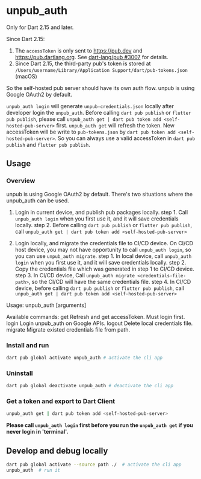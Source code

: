 # unpub_auth

Only for Dart 2.15 and later.

Since Dart 2.15:

1. The `accessToken` is only sent to https://pub.dev and https://pub.dartlang.org. See [dart-lang/pub #3007](https://github.com/dart-lang/pub/pull/3007) for details.
2. Since Dart 2.15, the third-party pub's token is stored at `/Users/username/Library/Application Support/dart/pub-tokens.json` (macOS)

So the self-hosted pub server should have its own auth flow. unpub is using Google OAuth2 by default.

`unpub_auth login` will generate `unpub-credentials.json` locally after developer login the `unpub_auth`.
Before calling `dart pub publish` or `flutter pub publish`, please call `unpub_auth get | dart pub token add <self-hosted-pub-server>` first.
`unpub_auth get` will refresh the token. New accessToken will be write to `pub-tokens.json` by `dart pub token add <self-hosted-pub-server>`.
So you can always use a valid accessToken in `dart pub publish` and `flutter pub publish`.

## Usage

### Overview

unpub is using Google OAuth2 by default. There's two situations where the unpub_auth can be used.

1. Login in current device, and publish pub packages locally.
  step 1. Call `unpub_auth login` when you first use it, and it will save credentials locally.
  step 2. Before calling `dart pub publish` or `flutter pub publish`, call `unpub_auth get | dart pub token add <self-hosted-pub-server>`

2. Login locally, and migrate the credentials file to CI/CD device.
   On CI/CD host device, you may not have opportunity to call `unpub_auth login`, so you can use `unpub_auth migrate`.
  step 1. In local device, call `unpub_auth login` when you first use it, and it will save credentials locally.
  step 2. Copy the credentials file which was generated in step 1 to CI/CD device.
  step 3. In CI/CD device, Call `unpub_auth migrate <credentials-file-path>`, so the CI/CD will have the same credentials file.
  step 4. In CI/CD device, before calling `dart pub publish` or `flutter pub publish`, call `unpub_auth get | dart pub token add <self-hosted-pub-server>`

Usage: unpub_auth <command> [arguments]

Available commands:
  get             Refresh and get accessToken. Must login first.
  login           Login unpub_auth on Google APIs.
  logout          Delete local credentials file.
  migrate <path>  Migrate existed credentials file from path.

### Install and run

``` bash
dart pub global activate unpub_auth # activate the cli app
```

### Uninstall

``` bash
dart pub global deactivate unpub_auth # deactivate the cli app
```

### Get a token and export to Dart Client

``` bash
unpub_auth get | dart pub token add <self-hosted-pub-server>
```

**Please call `unpub_auth login` first before you run the `unpub_auth get` if you never login in 'terminal'.**

## Develop and debug locally

``` bash
dart pub global activate --source path ./  # activate the cli app
unpub_auth  # run it
```
